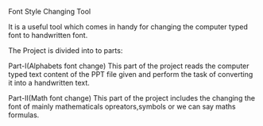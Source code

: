 Font Style Changing Tool

It is a useful tool which comes in handy for changing the computer typed font to handwritten font.

The Project is divided into to parts:

Part-I(Alphabets font change)
This part of the project reads the computer typed text content of the PPT file given and perform the task of converting it into a handwritten text.

Part-II(Math font change)
This part of the project includes the changing the font of mainly mathematicals opreators,symbols or we can say maths formulas.
